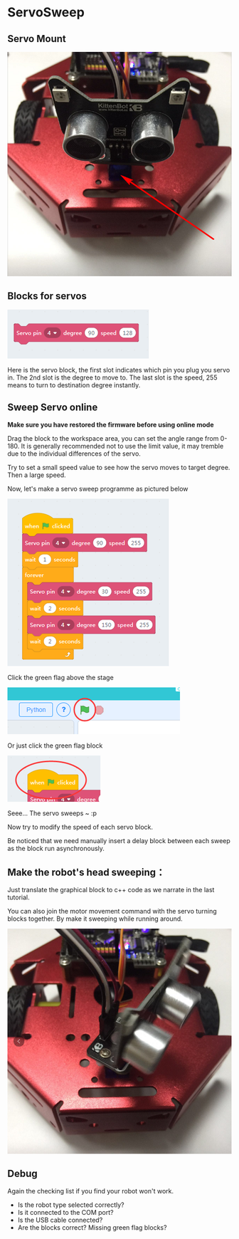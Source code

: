# ServoSweep

## Servo Mount

![](./images/c4_01.png)

## Blocks for servos

![](./images/c4_02.png)

Here is the servo block, the first slot indicates which pin you plug you servo in. The 2nd slot is the degree to move to. The last slot is the speed, 255 means to turn to destination degree instantly.


## Sweep Servo online

**Make sure you have restored the firmware before using online mode**

Drag the block to the workspace area, you can set the angle range from 0-180. It is generally recommended not to use the limit value, it may tremble due to the individual differences of the servo.

Try to set a small speed value to see how the servo moves to target degree. Then a large speed. 

Now, let's make a servo sweep programme as pictured below

![](./images/c4_03.png)

Click the green flag above the stage

![](./images/c4_04.png)

Or just click the green flag block

![](./images/c4_05.png)

Seee... The servo sweeps ~ :p

Now try to modify the speed of each servo block.

Be noticed that we need manually insert a delay block between each sweep as the block run asynchronously.
 

## Make the robot's head sweeping：

Just translate the graphical block to c++ code as we narrate in the last tutorial.

You can also join the motor movement command with the servo turning blocks together. By make it sweeping while running around.

![](./images/c4_06.png)

## Debug

Again the checking list if you find your robot won't work.

- Is the robot type selected correctly?
- Is it connected to the COM port?
- Is the USB cable connected?
- Are the blocks correct? Missing green flag blocks?
